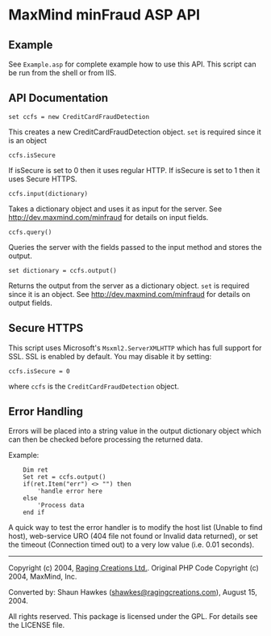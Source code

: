 # MaxMind minFraud ASP API

## Example

See `Example.asp` for complete example how to use this API. This script can be
run from the shell or from IIS.

## API Documentation

```
set ccfs = new CreditCardFraudDetection
```

This creates a new CreditCardFraudDetection object. `set` is required since it
is an object

```
ccfs.isSecure
```

If isSecure is set to 0 then it uses regular HTTP. If isSecure is set to 1
then it uses Secure HTTPS.

```
ccfs.input(dictionary)
```

Takes a dictionary object and uses it as input for the server. See
http://dev.maxmind.com/minfraud for details on input fields.

```
ccfs.query()
```

Queries the server with the fields passed to the input method and stores the
output.

```
set dictionary = ccfs.output()
```

Returns the output from the server as a dictionary object. `set` is required
since it is an object. See http://dev.maxmind.com/minfraud for details on
output fields.

## Secure HTTPS

This script uses Microsoft's `Msxml2.ServerXMLHTTP` which has full support for
SSL. SSL is enabled by default. You may disable it by setting:

```
ccfs.isSecure = 0
```

where `ccfs` is the `CreditCardFraudDetection` object.

## Error Handling

Errors will be placed into a string value in the output dictionary object
which can then be checked before processing the returned data.

Example:

```
    Dim ret
    Set ret = ccfs.output()
    if(ret.Item("err") <> "") then
        'handle error here
    else
        'Process data
    end if
```

A quick way to test the error handler is to modify the host list (Unable to
find host), web-service URO (404 file not found or Invalid data returned), or
set the timeout (Connection timed out) to a very low value (i.e. 0.01
seconds).

---------------------------------------
Copyright (c) 2004, [Raging Creations Ltd.](http://www.ragingcreations.com/).
Original PHP Code Copyright (c) 2004, MaxMind, Inc.

Converted by: Shaun Hawkes (shawkes@ragingcreations.com), August 15, 2004.

All rights reserved.  This package is licensed under the GPL. For details see
the LICENSE file.
